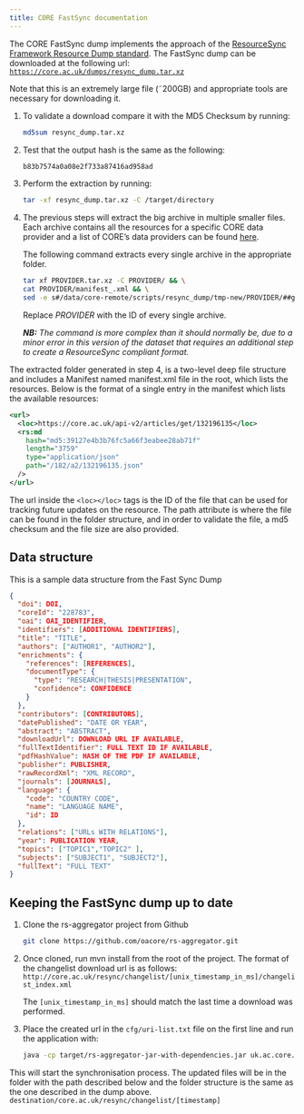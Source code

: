 ```yaml
---
title: CORE FastSync documentation
---
```


The CORE FastSync dump implements the approach of the [ResourceSync Framework 
Resource Dump standard](http://www.openarchives.org/rs/1.1/resourcesync#ResourceDump).
The FastSync dump can be downloaded at the following url:  
[`https://core.ac.uk/dumps/resync_dump.tar.xz`](https://core.ac.uk/dumps/resync_dump.tar.xz)
       
Note that this is an extremely large file (&tilde;200GB) and appropriate tools are necessary for downloading it.

1.  To validate a  download compare it with the MD5 Checksum by running:

    ```sh
    md5sum resync_dump.tar.xz
    ```
       
2.  Test  that the output hash is the same as the following:
    
    ```txt
    b83b7574a0a08e2f733a87416ad958ad
    ```
       
3.  Perform the extraction by running:
    
    ```sh
    tar -xf resync_dump.tar.xz -C /target/directory
    ```
       
4.  The previous steps will extract the big archive in multiple smaller files.
    Each archive contains all the resources for a specific CORE data provider
    and a list of CORE’s data providers can be found [here](/data/providers). 

    The following command extracts every single archive in the
    appropriate folder. 

    ```sh
    tar xf PROVIDER.tar.xz -C PROVIDER/ && \
    cat PROVIDER/manifest_.xml && \
    sed -e s#/data/core-remote/scripts/resync_dump/tmp-new/PROVIDER/##g PROVIDER/manifest_.xml > PROVIDER/manifest.xml
    ```
       
    Replace _PROVIDER_ with the ID of every single archive.

    _**NB:** The command is more complex than it should normally be, due to
    a minor error in this version of the dataset that requires an additional
    step to create a ResourceSync compliant format._

The extracted folder generated in step 4, is a two-level deep 
file structure and includes a Manifest named manifest.xml file 
in the root, which lists the resources. Below is the format of 
a single entry in the manifest which lists the available resources:

```xml
<url>
  <loc>https://core.ac.uk/api-v2/articles/get/132196135</loc>
  <rs:md 
    hash="md5:39127e4b3b76fc5a66f3eabee28ab71f"
    length="3759" 
    type="application/json" 
    path="/182/a2/132196135.json"
  />
</url>                   
```            

The url inside the `<loc></loc>` tags is the ID of the file that can be used 
for tracking future updates on the resource. The path attribute is where the 
file can be found in the folder structure, and in order to validate the file, 
a md5 checksum and the file size are also provided.

## Data structure

This is a sample data structure from the Fast Sync Dump

```json
{
  "doi": DOI,
  "coreId": "228783",
  "oai": OAI_IDENTIFIER,
  "identifiers": [ADDITIONAL IDENTIFIERS],
  "title": "TITLE",
  "authors": ["AUTHOR1", "AUTHOR2"],
  "enrichments": {
    "references": [REFERENCES],
    "documentType": {
      "type": "RESEARCH|THESIS|PRESENTATION",
      "confidence": CONFIDENCE
    }
  },
  "contributors": [CONTRIBUTORS],
  "datePublished": "DATE OR YEAR",
  "abstract": "ABSTRACT",
  "downloadUrl": DOWNLOAD URL IF AVAILABLE,
  "fullTextIdentifier": FULL TEXT ID IF AVAILABLE,
  "pdfHashValue": HASH OF THE PDF IF AVAILABLE,
  "publisher": PUBLISHER,
  "rawRecordXml": "XML RECORD",
  "journals": [JOURNALS],
  "language": {
    "code": "COUNTRY CODE",
    "name": "LANGUAGE NAME",
    "id": ID
  },
  "relations": ["URLs WITH RELATIONS"],
  "year": PUBLICATION YEAR,
  "topics": ["TOPIC1","TOPIC2" ],
  "subjects": ["SUBJECT1", "SUBJECT2"],
  "fullText": "FULL TEXT"
}
```

## Keeping the FastSync dump up to date

1.  Clone the rs-aggregator project from Github
    
    ```sh
    git clone https://github.com/oacore/rs-aggregator.git
    ```
   
2.  Once cloned, run mvn install from the root of the project.
    The format of the changelist download url is as follows:
    `http://core.ac.uk/resync/changelist/[unix_timestamp_in_ms]/changelist_index.xml`

    The `[unix_timestamp_in_ms]` should match the last time a download
    was performed. 

3.  Place the created url in the `cfg/uri-list.txt` file on the first line 
    and run the application with:
    
    ```sh
    java -cp target/rs-aggregator-jar-with-dependencies.jar uk.ac.core.main.COREBatchSyncApp
    ```

This will start the synchronisation process. The updated files will be in the 
folder with the path described below and the folder structure is the same
as the one described in the dump above.  
`destination/core.ac.uk/resync/changelist/[timestamp]`
